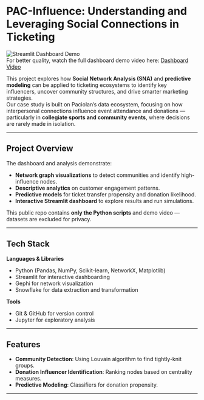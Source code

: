 # PAC-Influence: Understanding and Leveraging Social Connections in Ticketing

![Streamlit Dashboard Demo](demo/dashboard.gif)  
For better quality, watch the full dashboard demo video here: [Dashboard Video](demo/dashboard.mp4)

This project explores how **Social Network Analysis (SNA)** and **predictive modeling** can be applied to ticketing ecosystems to identify key influencers, uncover community structures, and drive smarter marketing strategies.  
Our case study is built on Paciolan’s data ecosystem, focusing on how interpersonal connections influence event attendance and donations — particularly in **collegiate sports and community events**, where decisions are rarely made in isolation.

---

## Project Overview
The dashboard and analysis demonstrate:
- **Network graph visualizations** to detect communities and identify high-influence nodes.
- **Descriptive analytics** on customer engagement patterns.
- **Predictive models** for ticket transfer propensity and donation likelihood.
- **Interactive Streamlit dashboard** to explore results and run simulations.

This public repo contains **only the Python scripts** and demo video — datasets are excluded for privacy.

---

## Tech Stack
**Languages & Libraries**
- Python (Pandas, NumPy, Scikit-learn, NetworkX, Matplotlib)
- Streamlit for interactive dashboarding
- Gephi for network visualization
- Snowflake for data extraction and transformation

**Tools**
- Git & GitHub for version control
- Jupyter for exploratory analysis

---

## Features
- **Community Detection**: Using Louvain algorithm to find tightly-knit groups.
- **Donation Influencer Identification**: Ranking nodes based on centrality measures.
- **Predictive Modeling**: Classifiers for donation propensity.

---

